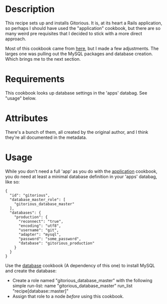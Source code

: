 Description
===========
This recipe sets up and installs Gitorious.  It is, at its heart a Rails
application, so perhaps I should have used the "application" cookbook,
but there are so many weird pre requisites that I decided to stick with
a more direct approach.

Most of this cookbook came from [here][upstream], but I made a few
adjustments.  The larges one was pulling out the MySQL packages and
database creation.  Which brings me to the next section.

Requirements
============
This cookbook looks up database settings in the 'apps' databag.  See
"usage" below.

Attributes
==========
There's a bunch of them, all created by the original author, and I think
they're all documented in the metadata.

Usage
=====
While you don't need a full 'app' as you do with the [application][app]
cookbook, you do need at least a minimal database definition in your
'apps' databag, like so:

    {
      "id": "gitorious",
      "database_master_role": [
        "gitorious_database_master"
      ],
      "databases": {
        "production": {
          "reconnect": "true",
          "encoding": "utf8",
          "username": "git",
          "adapter": "mysql",
          "password": "some_password",
          "database": "gitorious_production"
        }
      }
    }

Use the [database][database] cookbook (A dependency of this one) to install
MySQL and create the database:

* Create a role named "gitorious_database_master" with the following
  simple run-list:
    name     "gitorious_database_master"
    run_list "recipe[database::master]"
* Assign that role to a node _before_ using this cookbook.

[upstream]: https://github.com/rosenfeld/gitorious-cookbooks
[app]:      https://github.com/opscode/cookbooks/tree/master/application
[database]: https://github.com/opscode/cookbooks/tree/master/database
